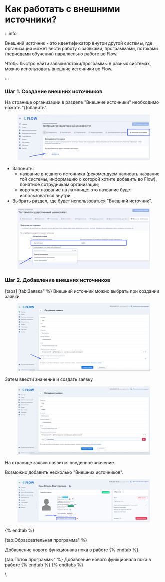 # Как работать с внешними источники?

:::info

Внешний источник - это идентификатор внутри другой системы, где организация может вести работу с заявками, программами, потоками (периодами обучения) параллельно работе во Flow.

Чтобы быстро найти заявки/потоки/программы в разных системах, можно использовать внешние источники во Flow.

:::

### Шаг 1. Создание внешних источников

На странице организации в разделе "Внешние источники" необходимо нажать "Добавить".

<figure><img src=".gitbook/assets/image (185).png" alt=""><figcaption></figcaption></figure>

* Запонить:
  * название внешнего источника (рекомендуем написать название той системы, информацию о которой хотите добавить во Flow), понятное сотрудникам организации;
  * короткое название на латинице: это название будет использоваться внутри.
* Выбрать раздел, где будет использоваться "Внешний источник".&#x20;

<figure><img src=".gitbook/assets/image (186).png" alt=""><figcaption></figcaption></figure>

### Шаг 2. Добавление внешних источников

[tabs]
[tab:Заявка" %}
Внешний источник можно выбрать при создании заявки&#x20;

<figure><img src=".gitbook/assets/image (188).png" alt=""><figcaption></figcaption></figure>

Затем ввести значение и создать заявку&#x20;

<figure><img src=".gitbook/assets/image (192).png" alt=""><figcaption></figcaption></figure>

На странице заявки появится введенное значение.&#x20;

Возможно добавить несколько "Внешних источников". &#x20;

<figure><img src=".gitbook/assets/image (193).png" alt=""><figcaption></figcaption></figure>
{% endtab %}

[tab:Образовательная программа" %}


Добавление нового функционала пока в работе
{% endtab %}

[tab:Поток программы" %}
Добавление нового функционала пока в работе
{% endtab %}
{% endtabs %}

\
